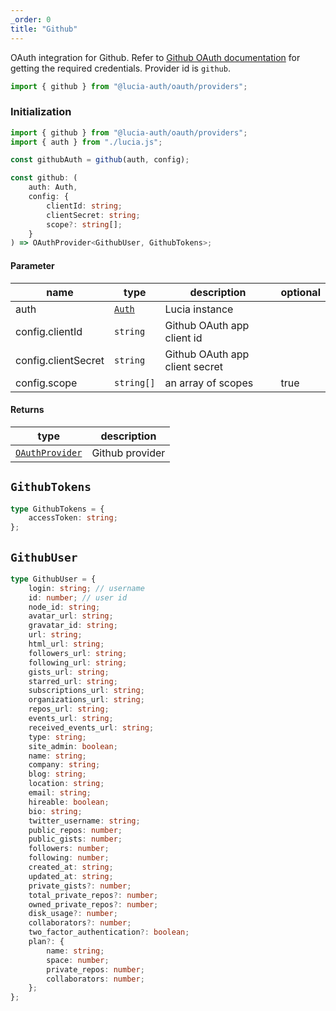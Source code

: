 ```yaml
---
_order: 0
title: "Github"
---
```


OAuth integration for Github. Refer to [Github OAuth documentation](https://docs.github.com/en/developers/apps/building-oauth-apps/authorizing-oauth-apps) for getting the required credentials. Provider id is `github`.

```ts
import { github } from "@lucia-auth/oauth/providers";
```

### Initialization

```ts
import { github } from "@lucia-auth/oauth/providers";
import { auth } from "./lucia.js";

const githubAuth = github(auth, config);
```

```ts
const github: (
	auth: Auth,
	config: {
		clientId: string;
		clientSecret: string;
		scope?: string[];
	}
) => OAuthProvider<GithubUser, GithubTokens>;
```

#### Parameter

| name                | type                          | description                    | optional |
| ------------------- | ----------------------------- | ------------------------------ | -------- |
| auth                | [`Auth`](/reference/api/auth) | Lucia instance                 |          |
| config.clientId     | `string`                      | Github OAuth app client id     |          |
| config.clientSecret | `string`                      | Github OAuth app client secret |          |
| config.scope        | `string[]`                    | an array of scopes             | true     |

#### Returns

| type                                                           | description     |
| -------------------------------------------------------------- | --------------- |
| [`OAuthProvider`](/oauth/reference/provider-api#oauthprovider) | Github provider |

## `GithubTokens`

```ts
type GithubTokens = {
	accessToken: string;
};
```

## `GithubUser`

```ts
type GithubUser = {
	login: string; // username
	id: number; // user id
	node_id: string;
	avatar_url: string;
	gravatar_id: string;
	url: string;
	html_url: string;
	followers_url: string;
	following_url: string;
	gists_url: string;
	starred_url: string;
	subscriptions_url: string;
	organizations_url: string;
	repos_url: string;
	events_url: string;
	received_events_url: string;
	type: string;
	site_admin: boolean;
	name: string;
	company: string;
	blog: string;
	location: string;
	email: string;
	hireable: boolean;
	bio: string;
	twitter_username: string;
	public_repos: number;
	public_gists: number;
	followers: number;
	following: number;
	created_at: string;
	updated_at: string;
	private_gists?: number;
	total_private_repos?: number;
	owned_private_repos?: number;
	disk_usage?: number;
	collaborators?: number;
	two_factor_authentication?: boolean;
	plan?: {
		name: string;
		space: number;
		private_repos: number;
		collaborators: number;
	};
};
```

